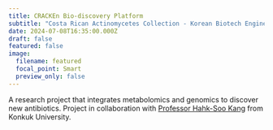```yaml
---
title: CRACKEn Bio-discovery Platform
subtitle: "Costa Rican Actinomycetes Collection - Korean Biotech Engineering "
date: 2024-07-08T16:35:00.000Z
draft: false
featured: false
image:
  filename: featured
  focal_point: Smart
  preview_only: false
---
```

A research project that integrates metabolomics and genomics to discover new antibiotics. Project in collaboration with [Professor Hahk-Soo Kang](https://hahksoo.wixsite.com/hklab) from Konkuk University.
